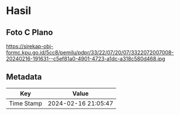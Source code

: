 # Hasil

## Foto C Plano

https://sirekap-obj-formc.kpu.go.id/5cc8/pemilu/pdpr/33/22/07/20/07/3322072007008-20240216-191631--c5ef81a0-4901-4723-a1dc-a318c580d468.jpg


## Metadata

| Key        | Value               |
| ---------- | ------------------- |
| Time Stamp | 2024-02-16 21:05:47 |



